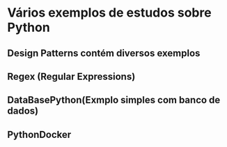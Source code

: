 # Vários exemplos de estudos sobre Python
## Design Patterns contém diversos exemplos
## Regex (Regular Expressions) 
## DataBasePython(Exmplo simples com banco de dados)
## PythonDocker
